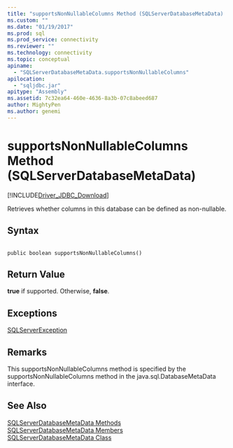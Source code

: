 ```yaml
---
title: "supportsNonNullableColumns Method (SQLServerDatabaseMetaData) | Microsoft Docs"
ms.custom: ""
ms.date: "01/19/2017"
ms.prod: sql
ms.prod_service: connectivity
ms.reviewer: ""
ms.technology: connectivity
ms.topic: conceptual
apiname: 
  - "SQLServerDatabaseMetaData.supportsNonNullableColumns"
apilocation: 
  - "sqljdbc.jar"
apitype: "Assembly"
ms.assetid: 7c32ea64-460e-4636-8a3b-07c8abeed687
author: MightyPen
ms.author: genemi
---
```

# supportsNonNullableColumns Method (SQLServerDatabaseMetaData)
[!INCLUDE[Driver_JDBC_Download](../../../includes/driver_jdbc_download.md)]

  Retrieves whether columns in this database can be defined as non-nullable.  
  
## Syntax  
  
```  
  
public boolean supportsNonNullableColumns()  
```  
  
## Return Value  
 **true** if supported. Otherwise, **false**.  
  
## Exceptions  
 [SQLServerException](../../../connect/jdbc/reference/sqlserverexception-class.md)  
  
## Remarks  
 This supportsNonNullableColumns method is specified by the supportsNonNullableColumns method in the java.sql.DatabaseMetaData interface.  
  
## See Also  
 [SQLServerDatabaseMetaData Methods](../../../connect/jdbc/reference/sqlserverdatabasemetadata-methods.md)   
 [SQLServerDatabaseMetaData Members](../../../connect/jdbc/reference/sqlserverdatabasemetadata-members.md)   
 [SQLServerDatabaseMetaData Class](../../../connect/jdbc/reference/sqlserverdatabasemetadata-class.md)  
  
  
